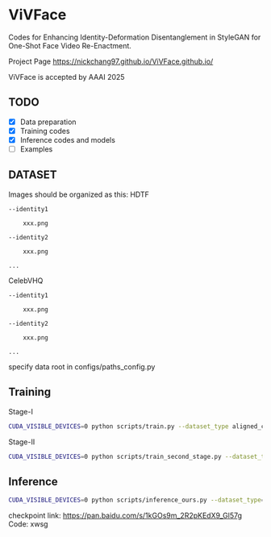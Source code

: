 # ViVFace
Codes for Enhancing Identity-Deformation Disentanglement in StyleGAN for One-Shot Face Video Re-Enactment. 

Project Page https://nickchang97.github.io/ViVFace.github.io/

ViVFace is accepted by AAAI 2025


## TODO
- [x] Data preparation
- [x] Training codes
- [x] Inference codes and models
- [ ] Examples

## DATASET

Images should be organized as this:
HDTF

	--identity1
 
		xxx.png
  
	--identity2
 
		xxx.png
  
	...
 
CelebVHQ

	--identity1
 
		xxx.png
  
	--identity2
 
		xxx.png
  
	...

specify data root in configs/paths_config.py

## Training
Stage-I
```.bash
CUDA_VISIBLE_DEVICES=0 python scripts/train.py --dataset_type aligned_celevb_image --exp_dir second_stage  --start_from_latent_avg --use_w_pool --w_discriminator_lambda 0.1 --gv_lambda 1e-2 --consistency_lambda 1.0 --delta_norm_lambda 2e-4 --s_lambda 1.0 --import_region_lambda 0.0 --id_lambda 0.1 --val_interval 100000000 --max_steps 100000 --stylegan_size 1024 --checkpoint_path first_stage.pt --workers 16 --batch_size 8 --test_batch_size 4 --test_workers 4 --learning_rate 0.0001 --save_training_data --save_interval 10000 --ss_latent_contrastive_lambda 0.00 --w_discriminator_lr 2e-5  --image_interval 100
```

Stage-II
```.bash
CUDA_VISIBLE_DEVICES=0 python scripts/train_second_stage.py --dataset_type aligned_celevb_image --exp_dir second_stage  --start_from_latent_avg --use_w_pool --val_interval 100000000 --max_steps 100000 --stylegan_size 1024 --checkpoint_path first_stage.pt --workers 16 --batch_size 8 --test_batch_size 4 --test_workers 4 --learning_rate 0.0001 --save_training_data --save_interval 10000 --ss_latent_contrastive_lambda 0.00 --w_discriminator_lr 2e-5 --aug_rate 0.9 --res_lambda 0.1 --hairclip_checkpoint_path pretrained_models/hairclip.pt --hair_aug_rate 0.33 --age_aug_rate 0.67 --image_interval 100
```

## Inference
```.bash
CUDA_VISIBLE_DEVICES=0 python scripts/inference_ours.py --dataset_type=specify_source_image_driving_dir --source_image xxx.png --driving_image_dir xxx --exp_dir=xxx --workers=0 --batch_size=1 --test_batch_size=1 --test_workers=0 --val_interval=2500 --save_interval=5000 --resume_training_from_ckpt CKPT_PATH
```

checkpoint link: https://pan.baidu.com/s/1kGOs9m_2R2pKEdX9_Gl57g Code: xwsg 
